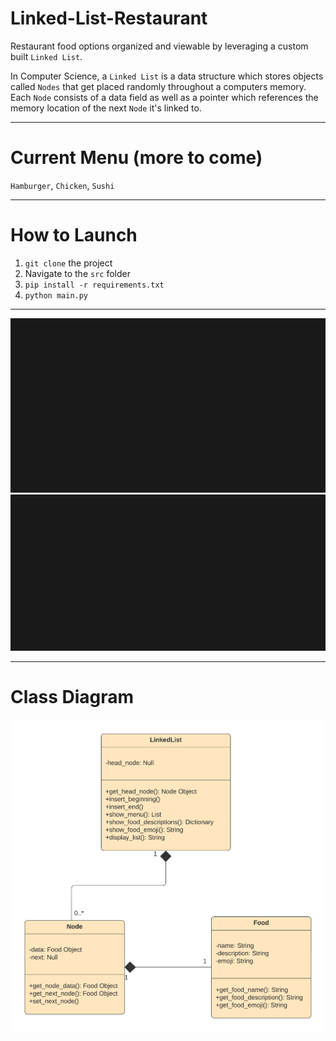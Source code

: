 # Linked-List-Restaurant

Restaurant food options organized and viewable by leveraging a custom built `Linked List`. 

In Computer Science, a `Linked List` is a data structure which stores objects called `Nodes` that get placed randomly throughout a computers memory. Each `Node` consists of a data field as well as a pointer which references the memory location of the next `Node` it's linked to. 

---

# Current Menu (more to come)
`Hamburger`,
`Chicken`,
`Sushi`

---

# How to Launch 
1. `git clone` the project
2. Navigate to the `src` folder
3. `pip install -r requirements.txt`
4. `python main.py`

---

![Title](src/images/title.gif?raw=true "Title")
![Menu](src/images/menu.gif?raw=true "Menu")

---


# Class Diagram
![Class Diagram](src/images/class-diagram.png?raw=true "Class Diagram")
